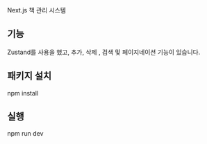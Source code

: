 Next.js 책 관리 시스템

## 기능
Zustand를 사용을 했고, 추가, 삭제 , 검색 및 페이지네이션 기능이 있습니다.

### 

## 패키지 설치
npm install

## 실행 
npm run dev


